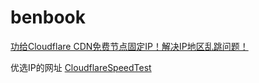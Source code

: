 # benbook

[功给Cloudflare CDN免费节点固定IP！解决IP地区乱跳问题！](https://www.youtube.com/watch?v=t8KaA0tuhT0)


优选IP的网址
[CloudflareSpeedTest](https://github.com/XIU2/CloudflareSpeedTest)
